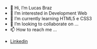 - 👋 Hi, I’m Lucas Braz
- 👀 I’m interested in  Development Web
- 🌱 I’m currently learning  HTML5 e CSS3
- 💞️ I’m looking to collaborate on ...
- 📫 How to reach me ... 
<ul>
  <li>
  <a href="https://www.linkedin.com/in/lucas-eduardo-260912184/">Linkedin</a>
  </li>
</ul>

<!---
LucassBraz/LucassBraz is a ✨ special ✨ repository because its `README.md` (this file) appears on your GitHub profile.
You can click the Preview link to take a look at your changes.
--->
